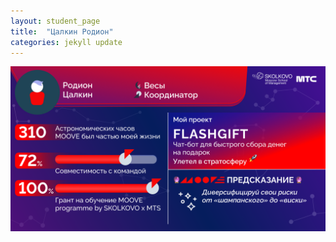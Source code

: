 ```yaml
---
layout: student_page
title:  "Цалкин Родион"
categories: jekyll update
---
```

<img class="img-fluid" src="/img/posts/Цалкин Родион.png" alt="moove-2">
